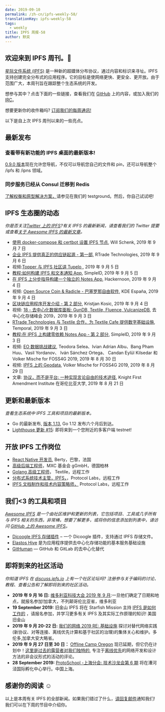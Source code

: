 ```yaml
---
date: 2019-09-10
permalink: /zh-cn/ipfs-weekly-58/
translationKey: ipfs-weekly-58
tags:
  - weekly
title: IPFS 周报-58
author: 默奕
---
```


## 欢迎来到 IPFS 周刊。👋

[星际文件系统 (IPFS)](https://ipfs.io/) 是一种新的超媒体分布协议，通过内容和标识来寻址。IPFS 支持创建完全分布式的应用程序。它的目标是使网络更快、更安全、更开放。由于范围广大，本周刊旨在跟踪整个生态系统的开发。

想参与其中？点击下面的一些链接，查看我们在 [GitHub](https://github.com/ipfs) 上的内容，或加入我们的 [IRC](https://riot.im/app/#/room/#ipfs:matrix.org)。

想要更新你的收件箱吗? [订阅我们的每周通讯!](http://eepurl.com/gL2Pi5)

以下是自上次 IPFS 周刊以来的一些亮点。

## 最新发布

### 查看带有新功能的 IPFS 桌面的最新版本!

[0.9.0 版本](https://github.com/ipfs-shipyard/ipfs-desktop/releases/tag/v0.9.0)现在允许您导航，不仅可以导航您自己的文件和 pin，还可以导航整个 /ipfs 和 /ipns 领域。

### 同步服务已经从 Consul 迁移到 Redis

[了解权衡和原型解决方案，](https://github.com/ipfs/testground/issues/27#issuecomment-527857071)请参见在我们的 testground。然后，你自己试试吧!

## IPFS 生态圈的动态

_你是否关注[Twitter 上的 IPFS](https://twitter.com/IPFSbot)?有关 IPFS 的最新新闻，请查看我们的 Twitter 提要或查看[关于 Awesome IPFS 的最新文章](https://awesome.ipfs.io/articles/)。_

- [使用 docker-compose 和 certbot 设置 IPFS 节点](https://willschenk.com/articles/2019/setting_up_an_ipfs_node/), Will Schenk, 2019 年 9 月 7 日
- [企业 IPFS 提供真正的供应链起源 - 第一部](https://medium.com/rtrade-technologies/enterprise-ipfs-for-true-supply-chain-provenance-part-1-89524337f27), RTrade Technologies, 2019 年 9 月 6 日
- 视频:[Topper 与 IPFS 社区讲 Tupelo ](https://www.quorumcontrol.com/blog/2019/9/5/protocollabs-ipfs), 2019 年 9 月 5 日
- [教程:如何构建 IPFS 和文本通知 App](https://medium.com/simpleid-dev-tools/tutorial-how-to-build-an-ipfs-text-notification-app-d7e1a89c784b), SimpleID, 2019 年 9 月 5 日
- [在 IPFS 上分步指导构建一个独立的 Notes App](https://hackernoon.com/tutorial-build-a-zero-dependency-notes-app-on-ipfs-182y72e28), Hackernoon, 2019 年 9 月 4 日
- 视频: [Open Source Coin & Radicle - 巴塞罗那自由软件](https://www.youtube.com/watch?v=ucfn1R4WQNE), KDE España, 2019 年 9 月 4 日
- [区块链应用程序开发介绍 - 第 2 部分](https://dev.to/kristjank/an-introduction-to-blockchain-application-development-part-2-2-2k6), Kristjan Kosic, 2019 年 9 月 4 日
- 视频: [18 - 去中心化数据库面板: GunDB, Textile, Fluence, VulcanizeDB](https://www.youtube.com/watch?time_continue=1&v=AbvxEOG2EWU), 去中心化存储峰会 2019，2019 年 9 月 3 日
- [RTrade Technologies 与 Textile 合作，为 Textile Cafe 提供数字基础设施](https://medium.com/temporal-cloud/rtrade-technologies-partners-with-textile-to-provide-digital-infrastructure-for-textile-cafes-3404296d2652), Temporal, 2019 年 9 月 3 日
- [教程:在 IPFS 上构建零依赖 Notes App - 第 2 部分](https://medium.com/simpleid-dev-tools/tutorial-build-an-encrypted-notes-app-on-ipfs-part-ii-3bdba2d867ad), SimpleID, 2019 年 9 月 3 日
- 视频: [EO 数据挑战建议](https://media.ccc.de/v/bucharest-513-eo-data-challenge-proposals#t=509), Teodora Selea、Ivian Adrian Albu、Bang Pham Huu、Vasil Yordanov、 Iván Sánchez Ortega、 Candan Eylül Kilsedar 和 Volker Mische for FOSS4G 2019, 2019 年 8 月 30 日
- 视频: [IPFS 上的 Geodata](https://media.ccc.de/v/bucharest-401-geodata-on-ipfs), Volker Mische for FOSS4G 2019, 2019 年 8 月 29 日
- 文章: [协议，而不是平台: 一种实现言论自由的技术途径](https://knightcolumbia.org/content/protocols-not-platforms-a-technological-approach-to-free-speech), Knight First Amendment Institute 在哥伦比亚大学, 2019 年 8 月 21 日

## 更新和最新版本

_查看生态系统中 IPFS 工具和项目的最新版本。_

- Go 的最新发布, [版本 1.13](https://golang.org/doc/go1.13), Go 1.12 发布六个月后到达。
- [Lighthouse 更新 #15](https://lighthouse.sigmaprime.io/update-15.html): 即将来到一个您附近的多客户端 testnet!

## 开放 IPFS 工作岗位

- [React Native 开发员](https://berty.tech/jobs/react-native-developer/), Berty，巴黎，法国
- [高级后端工程师](https://www.golangprojects.com/golang-go-job-dcr-Senior-Backend-Engineer-Berlin-MXC-Foundation-gGmbH.html)，MXC 基金会 gGmbH，德国柏林
- [Golang 高级工程师](https://www.golangprojects.com/golang-go-job-def-Senior-Golang-Engineer-Remote-Textile.html)， Textile，远程工作
- [分布式系统技术主管，IPFS，](https://jobs.lever.co/protocol/9283f9b0-de64-4e1f-a221-5d02b0202198)，Protocol Labs，远程工作
- [IPFS 文档制作和技术内容策略师，](https://jobs.lever.co/protocol/e7db2c84-afd7-44a4-9a27-449c751d8289) Protocol Labs，远程工作

## 我们<3 的工具和项目

_[Awesome IPFS](https://awesome.ipfs.io/) 是一个由社区维护和更新的列表，它包括项目、工具或几乎所有与 IPFS 相关的东西，非常棒。想要了解更多，或将你的信息添加到列表中，请访问 [GitHub 上的 Awesome IPFS](https://github.com/ipfs/awesome-ipfs)。_

- [Dicoogle IPFS 存储插件](https://github.com/BMDSoftware/dicoogle-ipfs-storage) – 一个 Dicoogle 插件，支持通过 IPFS 存储文件。
- [Elastos Hive](https://elastos.academy/hive/) 是为应用程序提供去中心化存储功能的基本服务基础设施
- [GitHuman](https://medium.com/@ivirajanchan/githuman-decentralized-alternative-to-github-and-gitlab-d1941385c54b) — GitHub 和 GitLab 的去中心化替代

## 即将到来的社区活动

_你知道 IPFS 在 [discuss.ipfs.io](https://discuss.ipfs.io/) 上有一个社区论坛吗? 注册参与关于编码的讨论、教程、查看公告和了解即将到来的社区活动。_

- **2019 年 9 月 16 日:** [维多利亚科技大会 2019 年 9 月](https://ti.to/fission/victoria-sept-2019):一旦他们确定了日期和地点，就报名参加!加拿大，不列颠哥伦比亚省，维多利亚
- **19 September 2019:** 旧金山 IPFS 将在 Starfish Mission 主持 [IPFS 是如何工作的](https://www.meetup.com/San-Francisco-IPFS/events/264171146/) ，请报名参加，并学习更多有关 IPFS 及其实际工作原理的知识! 美国旧金山
- **2019 年 9 月 20-22 日:** [我们的网络 2019 RE: 基础设施](https://ournetworks.ca/) 探讨对替代网络实践(新协议、对等连接、离线优先计算和基于社区的治理)的集体关心和维护。多伦多,加拿大安大略省。
- **2019 年 9 月 27 日至 30 日：** [Offline Camp Oregon](http://offlinefirst.org/camp/reschedule) 现已延期，但它仍在计划中！[这里是过去的露营者对我们独特的](https://youtu.be/FNtpPW_7H1k), 专注于[离线优先](http://offlinefirst.org/)的网络开发和设计方法的非会议形式的活动的评论。
- **28 September 2019:** [ProtoSchool -上海分会: 技术沙龙会第 6 期](https://www.meetup.com/Shanghai-Decentralized-Systems-Meetup-Group/events/264683729/) 将在漕河泾国际孵化中心举行。中国上海。

## 感谢你的阅读 ☺️

以上是本周有关 IPFS 的全部新闻。如果我们错过了什么，[请回复邮件](mailto:newsletter@ipfs.io)通知我们! 我们可以在下周的节目中介绍你。
